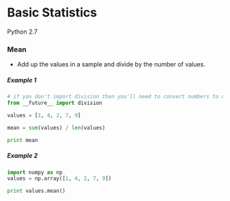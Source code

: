 # Basic Statistics
Python 2.7

### Mean
 - Add up the values in a sample and divide by the number of values.

##### Example 1
``` python
# if you don't import division then you'll need to convert numbers to decimals before dividing
from __future__ import division

values = [1, 4, 2, 7, 9]

mean = sum(values) / len(values)

print mean
```

##### Example 2
``` python
import numpy as np
values = np.array([1, 4, 2, 7, 9])

print values.mean()
```
